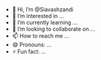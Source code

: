 - 👋 Hi, I’m @Siavashzandi
- 👀 I’m interested in ...
- 🌱 I’m currently learning ...
- 💞️ I’m looking to collaborate on ...
- 📫 How to reach me ...
- 😄 Pronouns: ...
- ⚡ Fun fact: ...

<!---
Siavashzandi/Siavashzandi is a ✨ special ✨ repository because its `README.md` (this file) appears on your GitHub profile.
You can click the Preview link to take a look at your changes.
--->
